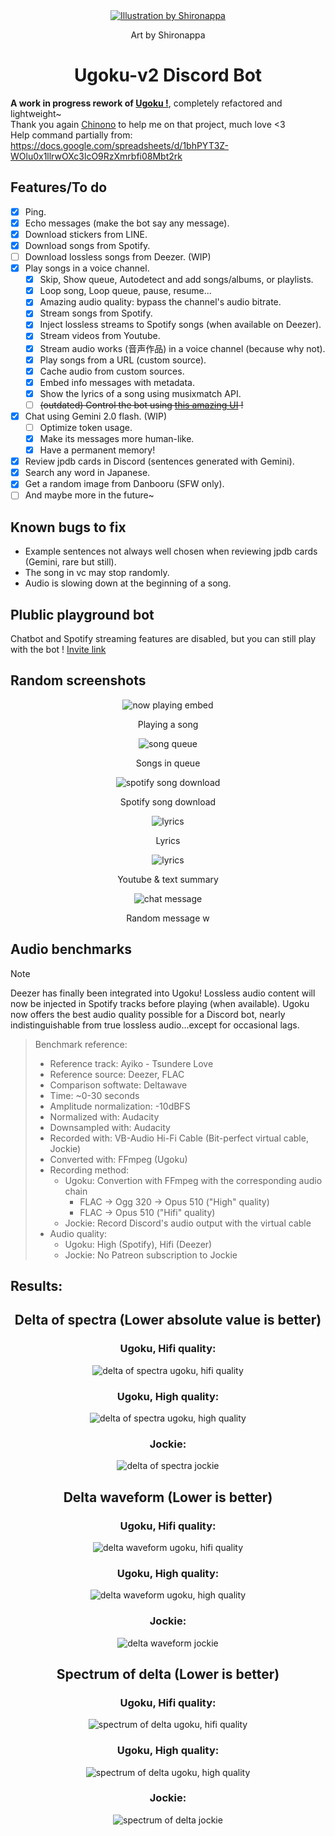 <div align="center">
  <a href="https://twitter.com/shironappa_">
      <img src="https://i.imgur.com/gj3SRcY.png" alt="Illustration by Shironappa">
  </a>
  <p>Art by Shironappa</p>
  <h1>Ugoku-v2 Discord Bot</h1>
</div>

**A work in progress rework of [Ugoku !](https://github.com/Shewiiii/Ugoku-bot)**, completely refactored and lightweight~  
Thank you again [Chinono](https://github.com/ChinHongTan) to help me on that project, much love <3  
Help command partially from: https://docs.google.com/spreadsheets/d/1bhPYT3Z-WOlu0x1llrwOXc3lcO9RzXmrbfi08Mbt2rk
<h2>Features/To do</h2>

- [X] Ping.
- [X] Echo messages (make the bot say any message).
- [X] Download stickers from LINE.
- [X] Download songs from Spotify.
- [ ] Download lossless songs from Deezer. (WIP)
- [X] Play songs in a voice channel.
  - [X] Skip, Show queue, Autodetect and add songs/albums, or playlists.
  - [X] Loop song, Loop queue, pause, resume...
  - [X] Amazing audio quality: bypass the channel's audio bitrate.
  - [X] Stream songs from Spotify.
  - [X] Inject lossless streams to Spotify songs (when available on Deezer).
  - [X] Stream videos from Youtube.
  - [X] Stream audio works (音声作品) in a voice channel (because why not).
  - [X] Play songs from a URL (custom source).
  - [X] Cache audio from custom sources.
  - [X] Embed info messages with metadata.
  - [X] Show the lyrics of a song using musixmatch API.
  - [ ] ~~(outdated) Control the bot using [this amazing UI](https://github.com/ChinHongTan/Ugoku-frontend) !~~
- [X] Chat using Gemini 2.0 flash. (WIP)
  - [ ] Optimize token usage.
  - [X] Make its messages more human-like.
  - [X] Have a permanent memory!
- [X] Review jpdb cards in Discord (sentences generated with Gemini).
- [X] Search any word in Japanese.
- [X] Get a random image from Danbooru (SFW only).
- [ ] And maybe more in the future~

<h2>Known bugs to fix</h2>

- Example sentences not always well chosen when reviewing jpdb cards (Gemini, rare but still).
- The song in vc may stop randomly.
- Audio is slowing down at the beginning of a song.

<h2>Plublic playground bot</h2>

Chatbot and Spotify streaming features are disabled, but you can still play with the bot !
 [Invite link](https://discord.com/oauth2/authorize?client_id=1260656795974897695)

<h2>Random screenshots</h2>

<div align="center">
  <img src="img/now_playing.png" alt="now playing embed"/>
  <p>Playing a song</p>
  <img src="img/song_queue.jpg" alt="song queue"/>
  <p>Songs in queue</p>
  <img src="img/spotify_download.jpg" alt="spotify song download"/>
  <p>Spotify song download</p>
  <img src="img/lyrics.jpg" alt="lyrics"/>
  <p>Lyrics</p>
  <img src="img/youtube_summary.jpg" alt="lyrics"/>
  <p>Youtube & text summary</p>
  <img src="img/chat.jpg" alt="chat message"/>
  <p>Random message w</p>
</div>

<h2>Audio benchmarks</h2>

> [!NOTE]
> Deezer has finally been integrated into Ugoku! Lossless audio content will now be injected in Spotify tracks before playing (when available). Ugoku now offers the best audio quality possible for a Discord bot, nearly indistinguishable from true lossless audio...except for occasional lags.

> Benchmark reference:
> - Reference track: Ayiko - Tsundere Love
> - Reference source: Deezer, FLAC  
> - Comparison softwate: Deltawave
> - Time: ~0-30 seconds  
> - Amplitude normalization: -10dBFS
> - Normalized with: Audacity
> - Downsampled with: Audacity
> - Recorded with: VB-Audio Hi-Fi Cable (Bit-perfect virtual cable, Jockie)
> - Converted with: FFmpeg (Ugoku)
> - Recording method:
>   -  Ugoku: Convertion with FFmpeg with the corresponding audio chain
>      -  FLAC -> Ogg 320 -> Opus 510 ("High" quality)
>      -  FLAC -> Opus 510 ("Hifi" quality)
>   -  Jockie: Record Discord's audio output with the virtual cable
> - Audio quality:
>   -  Ugoku: High (Spotify), Hifi (Deezer)
>   -  Jockie: No Patreon subscription to Jockie


<h2>Results:</h2>

<div align="center">
  <h2>Delta of spectra (Lower absolute value is better)</h2>
  <h3>Ugoku, Hifi quality:</h3>
  <img src="benchmarks/measures/delta_spectra_hifi.jpg" alt="delta of spectra ugoku, hifi quality"/>
  <h3>Ugoku, High quality:</h3>
  <img src="benchmarks/measures/delta_spectra_high.jpg" alt="delta of spectra ugoku, high quality"/>
  <h3>Jockie:</h3>
  <img src="benchmarks/measures/delta_spectra_jockie.jpg" alt="delta of spectra jockie"/>
  <h2>Delta waveform (Lower is better)</h2>
  <h3>Ugoku, Hifi quality:</h3>
  <img src="benchmarks/measures/delta_waveform_hifi.jpg" alt="delta waveform ugoku, hifi quality"/>
  <h3>Ugoku, High quality:</h3>
  <img src="benchmarks/measures/delta_waveform_high.jpg" alt="delta waveform ugoku, high quality"/>
  <h3>Jockie:</h3>
  <img src="benchmarks/measures/delta_waveform_jockie.jpg" alt="delta waveform jockie"/>
  <h2>Spectrum of delta (Lower is better)</h2>
  <h3>Ugoku, Hifi quality:</h3>
  <img src="benchmarks/measures/spectrum_delta_hifi.jpg" alt="spectrum of delta ugoku, hifi quality"/>
  <h3>Ugoku, High quality:</h3>
  <img src="benchmarks/measures/spectrum_delta_high.jpg" alt="spectrum of delta ugoku, high quality"/>
  <h3>Jockie:</h3>
  <img src="benchmarks/measures/spectrum_delta_jockie.jpg" alt="spectrum of delta jockie"/>
</div>
